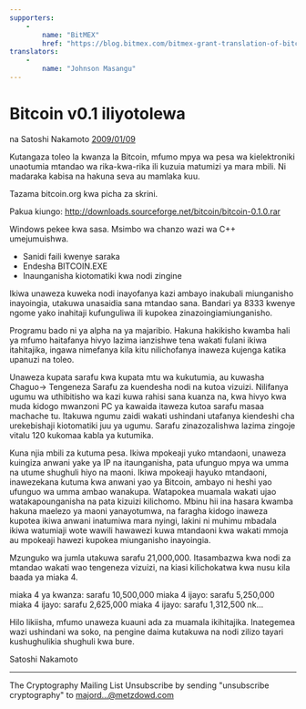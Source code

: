 ```yaml
---
supporters: 
    - 
        name: "BitMEX"
        href: "https://blog.bitmex.com/bitmex-grant-translation-of-bitcoin-content-into-african-languages/"
translators: 
    - 
        name: "Johnson Masangu"
---
```

# Bitcoin v0.1 iliyotolewa

na Satoshi Nakamoto [2009/01/09](https://web.archive.org/web/20190604064539/https://www.mail-archive.com/cryptography@metzdowd.com/msg10142.html)

<LanguageDropdown/>

Kutangaza toleo la kwanza la Bitcoin, mfumo mpya wa pesa wa kielektroniki unaotumia mtandao wa rika-kwa-rika ili kuzuia matumizi ya mara mbili. Ni madaraka kabisa na hakuna seva au mamlaka kuu.


Tazama bitcoin.org kwa picha za skrini.

Pakua kiungo:
http://downloads.sourceforge.net/bitcoin/bitcoin-0.1.0.rar

Windows pekee kwa sasa. Msimbo wa chanzo wazi wa C++ umejumuishwa.

- Sanidi faili kwenye saraka
- Endesha BITCOIN.EXE
- Inaunganisha kiotomatiki kwa nodi zingine

Ikiwa unaweza kuweka nodi inayofanya kazi ambayo inakubali miunganisho inayoingia, utakuwa unasaidia sana mtandao sana. Bandari ya 8333 kwenye ngome yako inahitaji kufunguliwa ili kupokea zinazoingiamiunganisho. 

Programu bado ni ya alpha na ya majaribio. Hakuna hakikisho kwamba hali ya mfumo haitafanya hivyo lazima ianzishwe tena wakati fulani ikiwa itahitajika, ingawa nimefanya kila kitu nilichofanya inaweza kujenga katika upanuzi na toleo.

Unaweza kupata sarafu kwa kupata mtu wa kukutumia, au kuwasha Chaguo-> Tengeneza
Sarafu za kuendesha nodi na kutoa vizuizi. Nilifanya ugumu wa uthibitisho wa kazi kuwa rahisi sana kuanza na, kwa hivyo kwa muda kidogo mwanzoni PC ya kawaida itaweza kutoa sarafu masaa machache tu. Itakuwa ngumu zaidi wakati ushindani utafanya kiendeshi cha urekebishaji kiotomatiki juu ya ugumu. Sarafu zinazozalishwa lazima zingoje vitalu 120 kukomaa kabla ya kutumika.

Kuna njia mbili za kutuma pesa. Ikiwa mpokeaji yuko mtandaoni, unaweza kuingiza anwani yake ya IP na itaunganisha, pata ufunguo mpya wa umma na utume shughuli hiyo na maoni. Ikiwa mpokeaji hayuko mtandaoni, inawezekana kutuma kwa anwani yao ya Bitcoin, ambayo ni heshi yao ufunguo wa umma ambao wanakupa. Watapokea muamala wakati ujao watakapounganisha na pata kizuizi kilichomo. Mbinu hii ina hasara kwamba hakuna maelezo ya maoni yanayotumwa, na faragha kidogo inaweza kupotea ikiwa anwani inatumiwa mara nyingi, lakini ni muhimu mbadala ikiwa watumiaji wote wawili hawawezi kuwa mtandaoni kwa wakati mmoja au mpokeaji hawezi kupokea
miunganisho inayoingia.

Mzunguko wa jumla utakuwa sarafu 21,000,000. Itasambazwa kwa nodi za mtandao wakati wao tengeneza vizuizi, na kiasi kilichokatwa kwa nusu kila baada ya miaka 4.

miaka 4 ya kwanza: sarafu 10,500,000
miaka 4 ijayo: sarafu 5,250,000
miaka 4 ijayo: sarafu 2,625,000
miaka 4 ijayo: sarafu 1,312,500
nk...

Hilo likiisha, mfumo unaweza kuauni ada za muamala ikihitajika. Inategemea wazi
ushindani wa soko, na pengine daima kutakuwa na nodi zilizo tayari kushughulikia shughuli kwa bure.

Satoshi Nakamoto

---------------------------------------------------------------------
The Cryptography Mailing List
Unsubscribe by sending "unsubscribe cryptography" to majord...@metzdowd.com

